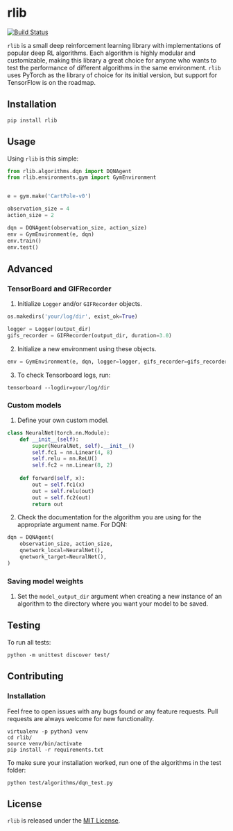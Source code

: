 # rlib

[![Build Status](https://travis-ci.org/MarcioPorto/rlib.svg?branch=master)](https://travis-ci.org/MarcioPorto/rlib)

`rlib` is a small deep reinforcement learning library with implementations of popular deep RL algorithms. Each algorithm is highly modular and customizable, making this library a great choice for anyone who wants to test the performance of different algorithms in the same environment. `rlib` uses PyTorch as the library of choice for its initial version, but support for TensorFlow is on the roadmap.

## Installation

```
pip install rlib
```

## Usage

Using `rlib` is this simple:

```python
from rlib.algorithms.dqn import DQNAgent
from rlib.environments.gym import GymEnvironment


e = gym.make('CartPole-v0')

observation_size = 4
action_size = 2

dqn = DQNAgent(observation_size, action_size)
env = GymEnvironment(e, dqn)
env.train()
env.test()
```

## Advanced

### TensorBoard and GIFRecorder

1. Initialize `Logger` and/or `GIFRecorder` objects. 

```python
os.makedirs('your/log/dir', exist_ok=True)

logger = Logger(output_dir)
gifs_recorder = GIFRecorder(output_dir, duration=3.0)
```

2. Initialize a new environment using these objects.

```python
env = GymEnvironment(e, dqn, logger=logger, gifs_recorder=gifs_recorder)
```

3. To check Tensorboard logs, run:

```
tensorboard --logdir=your/log/dir
```

### Custom models

1. Define your own custom model.

```python
class NeuralNet(torch.nn.Module):
    def __init__(self):
        super(NeuralNet, self).__init__()
        self.fc1 = nn.Linear(4, 8) 
        self.relu = nn.ReLU()
        self.fc2 = nn.Linear(8, 2)  
    
    def forward(self, x):
        out = self.fc1(x)
        out = self.relu(out)
        out = self.fc2(out)
        return out
```

2. Check the documentation for the algorithm you are using for the appropriate argument name. For DQN:

```python
dqn = DQNAgent(
    observation_size, action_size,
    qnetwork_local=NeuralNet(),
    qnetwork_target=NeuralNet(),
)
```

### Saving model weights

1. Set the `model_output_dir` argument when creating a new instance of an algorithm to the directory where you want your model to be saved.

## Testing

To run all tests:

```
python -m unittest discover test/
```

## Contributing

### Installation

Feel free to open issues with any bugs found or any feature requests. Pull requests are always welcome for new functionality.

```
virtualenv -p python3 venv
cd rlib/
source venv/bin/activate
pip install -r requirements.txt
```

To make sure your installation worked, run one of the algorithms in the test folder:

```
python test/algorithms/dqn_test.py
```

## License

`rlib` is released under the [MIT License](https://github.com/MarcioPorto/rlib/blob/master/LICENSE.md).

